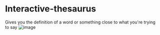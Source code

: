 # Interactive-thesaurus
Gives you the definition of a word or something close to what you're trying to say
![image](https://user-images.githubusercontent.com/57652233/123557233-a4f1f380-d744-11eb-9acf-31f364057c67.png)

